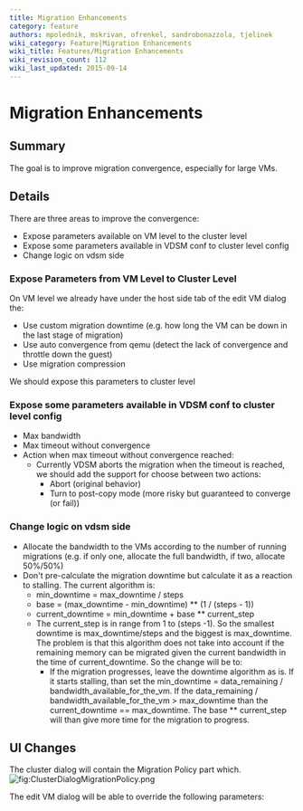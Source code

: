 ```yaml
---
title: Migration Enhancements
category: feature
authors: mpolednik, mskrivan, ofrenkel, sandrobonazzola, tjelinek
wiki_category: Feature|Migration Enhancements
wiki_title: Features/Migration Enhancements
wiki_revision_count: 112
wiki_last_updated: 2015-09-14
---
```


# Migration Enhancements

## Summary

The goal is to improve migration convergence, especially for large VMs.

## Details

There are three areas to improve the convergence:

*   Expose parameters available on VM level to the cluster level
*   Expose some parameters available in VDSM conf to cluster level config
*   Change logic on vdsm side

### Expose Parameters from VM Level to Cluster Level

On VM level we already have under the host side tab of the edit VM dialog the:

*   Use custom migration downtime (e.g. how long the VM can be down in the last stage of migration)
*   Use auto convergence from qemu (detect the lack of convergence and throttle down the guest)
*   Use migration compression

We should expose this parameters to cluster level

### Expose some parameters available in VDSM conf to cluster level config

*   Max bandwidth
*   Max timeout without convergence
*   Action when max timeout without convergence reached:
    -   Currently VDSM aborts the migration when the timeout is reached, we should add the support for choose between two actions:
        -   Abort (original behavior)
        -   Turn to post-copy mode (more risky but guaranteed to converge (or fail))

### Change logic on vdsm side

*   Allocate the bandwidth to the VMs according to the number of running migrations (e.g. if only one, allocate the full bandwidth, if two, allocate 50%/50%)
*   Don't pre-calculate the migration downtime but calculate it as a reaction to stalling. The current algorithm is:
    -   min_downtime = max_downtime / steps
    -   base = (max_downtime - min_downtime) \*\* (1 / (steps - 1))
    -   current_downtime = min_downtime + base \*\* current_step
    -   The current_step is in range from 1 to (steps -1). So the smallest downtime is max_downtime/steps and the biggest is max_downtime. The problem is that this algorithm does not take into account if the remaining memory can be migrated given the current bandwidth in the time of current_downtime. So the change will be to:
        -   If the migration progresses, leave the downtime algorithm as is. If it starts stalling, than set the min_downtime = data_remaining / bandwidth_available_for_the_vm. If the data_remaining / bandwidth_available_for_the_vm > max_downtime than the current_downtime == max_downtime. The base \*\* current_step will than give more time for the migration to progress.

## UI Changes

The cluster dialog will contain the Migration Policy part which. ![](ClusterDialogMigrationPolicy.png "fig:ClusterDialogMigrationPolicy.png")

The edit VM dialog will be able to override the following parameters:
